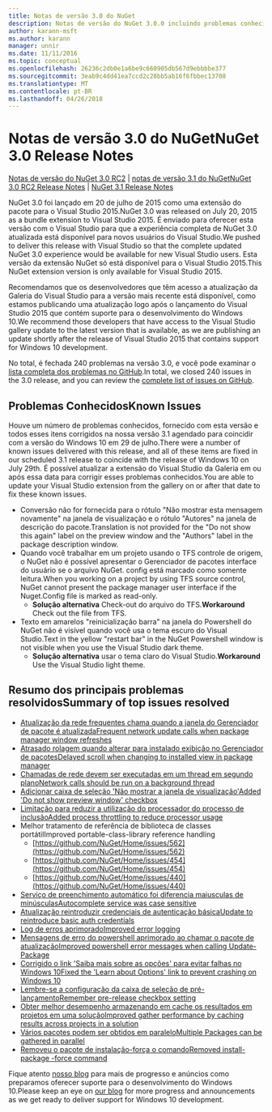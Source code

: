 ```yaml
---
title: Notas de versão 3.0 do NuGet
description: Notas de versão do NuGet 3.0.0 incluindo problemas conhecidos, correções de bug, recursos adicionados e DCRs.
author: karann-msft
ms.author: karann
manager: unnir
ms.date: 11/11/2016
ms.topic: conceptual
ms.openlocfilehash: 26236c2db0e1a6be9c660905db567d9ebbbbe377
ms.sourcegitcommit: 3eab9c4dd41ea7ccd2c28bb5ab16f6fbbec13708
ms.translationtype: MT
ms.contentlocale: pt-BR
ms.lasthandoff: 04/26/2018
---
```

# <a name="nuget-30-release-notes"></a><span data-ttu-id="b4117-103">Notas de versão 3.0 do NuGet</span><span class="sxs-lookup"><span data-stu-id="b4117-103">NuGet 3.0 Release Notes</span></span>

<span data-ttu-id="b4117-104">[Notas de versão do NuGet 3.0 RC2](../release-notes/nuget-3.0-RC2.md) | [notas de versão 3.1 do NuGet](../release-notes/nuget-3.1.md)</span><span class="sxs-lookup"><span data-stu-id="b4117-104">[NuGet 3.0 RC2 Release Notes](../release-notes/nuget-3.0-RC2.md) | [NuGet 3.1 Release Notes](../release-notes/nuget-3.1.md)</span></span>

<span data-ttu-id="b4117-105">NuGet 3.0 foi lançado em 20 de julho de 2015 como uma extensão do pacote para o Visual Studio 2015.</span><span class="sxs-lookup"><span data-stu-id="b4117-105">NuGet 3.0 was released on July 20, 2015 as a bundle extension to Visual Studio 2015.</span></span> <span data-ttu-id="b4117-106">É enviado para oferecer esta versão com o Visual Studio para que a experiência completa de NuGet 3.0 atualizada está disponível para novos usuários do Visual Studio.</span><span class="sxs-lookup"><span data-stu-id="b4117-106">We pushed to deliver this release with Visual Studio so that the complete updated NuGet 3.0 experience would be available for new Visual Studio users.</span></span> <span data-ttu-id="b4117-107">Esta versão da extensão NuGet só está disponível para o Visual Studio 2015.</span><span class="sxs-lookup"><span data-stu-id="b4117-107">This NuGet extension version is only available for Visual Studio 2015.</span></span>

<span data-ttu-id="b4117-108">Recomendamos que os desenvolvedores que têm acesso a atualização da Galeria do Visual Studio para a versão mais recente está disponível, como estamos publicando uma atualização logo após o lançamento do Visual Studio 2015 que contém suporte para o desenvolvimento do Windows 10.</span><span class="sxs-lookup"><span data-stu-id="b4117-108">We recommend those developers that have access to the Visual Studio gallery update to the latest version that is available, as we are publishing an update shortly after the release of Visual Studio 2015 that contains support for Windows 10 development.</span></span>

<span data-ttu-id="b4117-109">No total, é fechada 240 problemas na versão 3.0, e você pode examinar o [lista completa dos problemas no GitHub](https://github.com/NuGet/Home/issues?q=milestone%3A3.0.0-RTM+is%3Aclosed).</span><span class="sxs-lookup"><span data-stu-id="b4117-109">In total, we closed 240 issues in the 3.0 release, and you can review the [complete list of issues on GitHub](https://github.com/NuGet/Home/issues?q=milestone%3A3.0.0-RTM+is%3Aclosed).</span></span>

## <a name="known-issues"></a><span data-ttu-id="b4117-110">Problemas Conhecidos</span><span class="sxs-lookup"><span data-stu-id="b4117-110">Known Issues</span></span>

<span data-ttu-id="b4117-111">Houve um número de problemas conhecidos, fornecido com esta versão e todos esses itens corrigidos na nossa versão 3.1 agendado para coincidir com a versão do Windows 10 em 29 de julho.</span><span class="sxs-lookup"><span data-stu-id="b4117-111">There were a number of known issues delivered with this release, and all of these items are fixed in our scheduled 3.1 release to coincide with the release of Windows 10 on July 29th.</span></span>  <span data-ttu-id="b4117-112">É possível atualizar a extensão do Visual Studio da Galeria em ou após essa data para corrigir esses problemas conhecidos.</span><span class="sxs-lookup"><span data-stu-id="b4117-112">You are able to update your Visual Studio extension from the gallery on or after that date to fix these known issues.</span></span>

*  <span data-ttu-id="b4117-113">Conversão não for fornecida para o rótulo "Não mostrar esta mensagem novamente" na janela de visualização e o rótulo "Autores" na janela de descrição do pacote.</span><span class="sxs-lookup"><span data-stu-id="b4117-113">Translation is not provided for the "Do not show this again" label on the preview window and the "Authors" label in the package description window.</span></span>
*  <span data-ttu-id="b4117-114">Quando você trabalhar em um projeto usando o TFS controle de origem, o NuGet não é possível apresentar o Gerenciador de pacotes interface do usuário se o arquivo NuGet. config está marcado como somente leitura.</span><span class="sxs-lookup"><span data-stu-id="b4117-114">When you working on a project by using TFS source control, NuGet cannot present the package manager user interface if the Nuget.Config file is marked as read-only.</span></span>
   * <span data-ttu-id="b4117-115">**Solução alternativa** Check-out do arquivo do TFS.</span><span class="sxs-lookup"><span data-stu-id="b4117-115">**Workaround** Check out the file from TFS.</span></span>
*  <span data-ttu-id="b4117-116">Texto em amarelos "reinicialização barra" na janela do Powershell do NuGet não é visível quando você usa o tema escuro do Visual Studio.</span><span class="sxs-lookup"><span data-stu-id="b4117-116">Text in the yellow "restart bar" in the NuGet Powershell window is not visible when you use the Visual Studio dark theme.</span></span>
   * <span data-ttu-id="b4117-117">**Solução alternativa** usar o tema claro do Visual Studio.</span><span class="sxs-lookup"><span data-stu-id="b4117-117">**Workaround** Use the Visual Studio light theme.</span></span>


## <a name="summary-of-top-issues-resolved"></a><span data-ttu-id="b4117-118">Resumo dos principais problemas resolvidos</span><span class="sxs-lookup"><span data-stu-id="b4117-118">Summary of top issues resolved</span></span>

* [<span data-ttu-id="b4117-119">Atualização da rede frequentes chama quando a janela do Gerenciador de pacote é atualizada</span><span class="sxs-lookup"><span data-stu-id="b4117-119">Frequent network update calls when package manager window refreshes</span></span>](https://github.com/NuGet/Home/issues/515)
* [<span data-ttu-id="b4117-120">Atrasado rolagem quando alterar para instalado exibição no Gerenciador de pacotes</span><span class="sxs-lookup"><span data-stu-id="b4117-120">Delayed scroll when changing to installed view in package manager</span></span>](https://github.com/NuGet/Home/issues/519)
* [<span data-ttu-id="b4117-121">Chamadas de rede devem ser executadas em um thread em segundo plano</span><span class="sxs-lookup"><span data-stu-id="b4117-121">Network calls should be run on a background thread</span></span>](https://github.com/NuGet/Home/issues/516)
* [<span data-ttu-id="b4117-122">Adicionar caixa de seleção 'Não mostrar a janela de visualização'</span><span class="sxs-lookup"><span data-stu-id="b4117-122">Added 'Do not show preview window' checkbox</span></span>](https://github.com/NuGet/Home/issues/566)
* [<span data-ttu-id="b4117-123">Limitação para reduzir a utilização do processador do processo de inclusão</span><span class="sxs-lookup"><span data-stu-id="b4117-123">Added process throttling to reduce processor usage</span></span>](https://github.com/NuGet/Home/issues/356)
* <span data-ttu-id="b4117-124">Melhor tratamento de referência de biblioteca de classes portátil</span><span class="sxs-lookup"><span data-stu-id="b4117-124">Improved portable-class-library reference handling</span></span>
    * [https://github.com/NuGet/Home/issues/562](https://github.com/NuGet/Home/issues/562)
    * [https://github.com/NuGet/Home/issues/454](https://github.com/NuGet/Home/issues/454)
    * [https://github.com/NuGet/Home/issues/440](https://github.com/NuGet/Home/issues/440)
* [<span data-ttu-id="b4117-125">Serviço de preenchimento automático foi diferencia maiusculas de minúsculas</span><span class="sxs-lookup"><span data-stu-id="b4117-125">Autocomplete service was case sensitive</span></span>](https://github.com/NuGet/Home/issues/198)
* [<span data-ttu-id="b4117-126">Atualização reintroduzir credenciais de autenticação básica</span><span class="sxs-lookup"><span data-stu-id="b4117-126">Update to reintroduce basic auth credentials</span></span>](https://github.com/NuGet/Home/issues/456)
* [<span data-ttu-id="b4117-127">Log de erros aprimorado</span><span class="sxs-lookup"><span data-stu-id="b4117-127">Improved error logging</span></span>](https://github.com/NuGet/Home/issues/407)
* [<span data-ttu-id="b4117-128">Mensagens de erro do powershell aprimorado ao chamar o pacote de atualização</span><span class="sxs-lookup"><span data-stu-id="b4117-128">Improved powershell error messages when calling Update-Package</span></span>](https://github.com/NuGet/Home/issues/5)
* [<span data-ttu-id="b4117-129">Corrigido o link 'Saiba mais sobre as opções' para evitar falhas no Windows 10</span><span class="sxs-lookup"><span data-stu-id="b4117-129">Fixed the 'Learn about Options' link to prevent crashing on Windows 10</span></span>](https://github.com/NuGet/Home/issues/822)
* [<span data-ttu-id="b4117-130">Lembre-se a configuração da caixa de seleção de pré-lançamento</span><span class="sxs-lookup"><span data-stu-id="b4117-130">Remember pre-release checkbox setting</span></span>](https://github.com/NuGet/Home/issues/732)
* [<span data-ttu-id="b4117-131">Obter melhor desempenho armazenando em cache os resultados em projetos em uma solução</span><span class="sxs-lookup"><span data-stu-id="b4117-131">Improved gather performance by caching results across projects in a solution</span></span>](https://github.com/NuGet/Home/issues/721)
* [<span data-ttu-id="b4117-132">Vários pacotes podem ser obtidos em paralelo</span><span class="sxs-lookup"><span data-stu-id="b4117-132">Multiple Packages can be gathered in parallel</span></span>](https://github.com/NuGet/Home/issues/713)
* [<span data-ttu-id="b4117-133">Removeu o pacote de instalação-força o comando</span><span class="sxs-lookup"><span data-stu-id="b4117-133">Removed install-package -force command</span></span>](https://github.com/NuGet/Home/issues/697)

<span data-ttu-id="b4117-134">Fique atento [nosso blog](http://blog.nuget.org) para mais de progresso e anúncios como preparamos oferecer suporte para o desenvolvimento do Windows 10.</span><span class="sxs-lookup"><span data-stu-id="b4117-134">Please keep an eye on [our blog](http://blog.nuget.org) for more progress and announcements as we get ready to deliver support for Windows 10 development.</span></span>